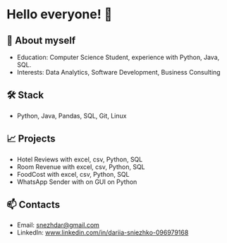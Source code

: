 # Hello everyone! 👋

## 🚀 About myself
- Education: Computer Science Student, experience with Python, Java, SQL.
- Interests: Data Analytics, Software Development, Business Consulting

## 🛠️ Stack
- Python, Java, Pandas, SQL, Git, Linux

## 📈 Projects
- Hotel Reviews with excel, csv, Python, SQL
- Room Revenue with excel, csv, Python, SQL
- FoodCost with excel, csv, Python, SQL
- WhatsApp Sender with on GUI on Python

## 📫 Contacts
- Email: snezhdar@gmail.com
- LinkedIn: www.linkedin.com/in/dariia-sniezhko-096979168
